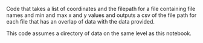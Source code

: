 Code that takes a list of coordinates and the filepath for a file containing file names and min and max x and y values and outputs a csv of the file path for each file that has an overlap of data with the data provided.

This code assumes a directory of data on the same level as this notebook.